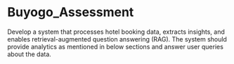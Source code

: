 # Buyogo_Assessment
Develop a system that processes hotel booking data, extracts insights, and enables  retrieval-augmented question answering (RAG). The system should provide analytics as  mentioned in below sections and answer user queries about the data.

